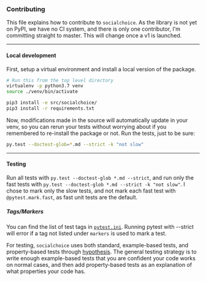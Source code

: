 ### Contributing
This file explains how to contribute to `socialchoice`. As the library is not yet on PyPI, we have
no CI system, and there is only one contributor, I'm committing straight to master. This will
change once a v1 is launched.

----------------------------------------------------------------------------------------------------
#### Local development
First, setup a virtual environment and install a local version of the package.
```bash
# Run this from the top level directory
virtualenv -p python3.7 venv
source ./venv/bin/activate

pip3 install -e src/socialchoice/
pip3 install -r requirements.txt
```
Now, modifications made in the source will automatically update in your venv, so you can rerun your tests without worrying about if you remembered to re-install the package or not. Run the tests, just to be sure:
```bash
py.test --doctest-glob=*.md --strict -k "not slow"
```

----------------------------------------------------------------------------------------------------
#### Testing
Run all tests with `py.test --doctest-glob *.md --strict`, and run only the fast tests with `py.test --doctest-glob *.md --strict -k "not slow"`. I chose to mark only the slow tests, and not mark each fast test with `@pytest.mark.fast`, as fast unit tests are the default.
##### Tags/Markers
You can find the list of test tags in [`pytest.ini`](pytest.ini). Running pytest with --strict will error if a tag not listed under `markers` is used to mark a test.

For testing, `socialchoice` uses both standard, example-based tests, and property-based tests through [hypothesis](https://hypothesis.works). The general testing strategy is to write enough example-based tests that you are confident your code works on normal cases, and then add property-based tests as an explanation of what properties your code has.
 